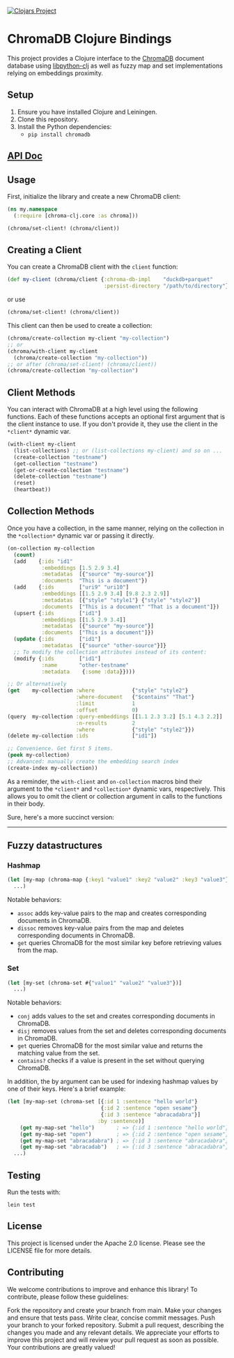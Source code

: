 [![Clojars Project](https://img.shields.io/clojars/v/org.clojars.tristefigure/chroma-clj.svg)](https://clojars.org/org.clojars.tristefigure/chroma-clj)

# ChromaDB Clojure Bindings

This project provides a Clojure interface to the [ChromaDB](https://docs.trychroma.com/) document database using [libpython-clj](https://github.com/clj-python/libpython-clj) as well as fuzzy map and set implementations relying on embeddings proximity.

## Setup

1. Ensure you have installed Clojure and Leiningen.
2. Clone this repository.
3. Install the Python dependencies:
   - `pip install chromadb`

## [API Doc](https://tristefigure.github.io/chroma-clj/index.html)

## Usage

First, initialize the library and create a new ChromaDB client:

```clojure
(ns my.namespace
  (:require [chroma-clj.core :as chroma]))

(chroma/set-client! (chroma/client))
```

## Creating a Client

You can create a ChromaDB client with the `client` function:

```clojure
(def my-client (chroma/client {:chroma-db-impl    "duckdb+parquet"
                               :persist-directory "/path/to/directory"}))
```

or use

```clojure
(chroma/set-client! (chroma/client))
```

This client can then be used to create a collection:

```clojure
(chroma/create-collection my-client "my-collection")
;; or
(chroma/with-client my-client
  (chroma/create-collection "my-collection"))
;; or after (chroma/set-client! (chroma/client))
(chroma/create-collection "my-collection")
```

## Client Methods

You can interact with ChromaDB at a high level using the following functions. Each of these functions accepts an optional first argument that is the client instance to use. If you don't provide it, they use the client in the `*client*` dynamic var.

```clojure
(with-client my-client
  (list-collections) ;; or (list-collections my-client) and so on ...
  (create-collection "testname")
  (get-collection "testname")
  (get-or-create-collection "testname")
  (delete-collection "testname")
  (reset)
  (heartbeat))
```

## Collection Methods

Once you have a collection, in the same manner, relying on the collection in the `*collection*` dynamic var or passing it directly.

```clojure
(on-collection my-collection
  (count)
  (add    {:ids "id1"
           :embeddings [1.5 2.9 3.4]
           :metadatas  [{"source" "my-source"}]
           :documents  "This is a document"})
  (add    {:ids        ["uri9" "uri10"]
           :embeddings [[1.5 2.9 3.4] [9.8 2.3 2.9]]
           :metadatas  [{"style" "style1"} {"style" "style2"}]
           :documents  ["This is a document" "That is a document"]})
  (upsert {:ids        ["id1"]
           :embeddings [[1.5 2.9 3.4]]
           :metadatas  [{"source" "my-source"}]
           :documents  ["This is a document"]})
  (update {:ids        ["id1"]
           :metadatas  [{"source" "other-source"}]}
  ;; To modify the collection attributes instead of its content:
  (modify {:ids        ["id1"]
           :name       "other-testname"
           :metadata    {:some :data}})))

;; Or alternatively
(get    my-collection :where            {"style" "style2"}
                      :where-document   {"$contains" "That"}
                      :limit            1
                      :offset           0)
(query  my-collection :query-embeddings [[1.1 2.3 3.2] [5.1 4.3 2.2]]
                      :n-results        2
                      :where            {"style" "style2"}})
(delete my-collection :ids              ["id1"])

;; Convenience. Get first 5 items.
(peek my-collection)
;; Advanced: manually create the embedding search index
(create-index my-collection))
```

As a reminder, the `with-client` and `on-collection` macros bind their argument to the `*client*` and `*collection*` dynamic vars, respectively. This allows you to omit the client or collection argument in calls to the functions in their body.

Sure, here's a more succinct version:

---

## Fuzzy datastructures

### Hashmap

```clojure
(let [my-map (chroma-map {:key1 "value1" :key2 "value2" :key3 "value3"})]
  ...)
```

Notable behaviors:

- `assoc` adds key-value pairs to the map and creates corresponding documents in ChromaDB.
- `dissoc` removes key-value pairs from the map and deletes corresponding documents in ChromaDB.
- `get` queries ChromaDB for the most similar key before retrieving values from the map.

### Set

```clojure
(let [my-set (chroma-set #{"value1" "value2" "value3"})]
  ...)
```

Notable behaviors:

- `conj` adds values to the set and creates corresponding documents in ChromaDB.
- `disj` removes values from the set and deletes corresponding documents in ChromaDB.
- `get` queries ChromaDB for the most similar value and returns the matching value from the set.
- `contains?` checks if a value is present in the set without querying ChromaDB.

In addition, the by argument can be used for indexing hashmap values by one of their keys. Here's a brief example:

```clojure
(let [my-map-set (chroma-set [{:id 1 :sentence "hello world"}
                              {:id 2 :sentence "open sesame"}
                              {:id 3 :sentence "abracadabra"}]
                             :by :sentence)]
    (get my-map-set "hello")       ; => {:id 1 :sentence "hello world"}
    (get my-map-set "open")        ; => {:id 2 :sentence "open sesame"}
    (get my-map-set "abracadabra") ; => {:id 3 :sentence "abracadabra"}
    (get my-map-set "abracadab")   ; => {:id 3 :sentence "abracadabra"}
  ...)

```

## Testing

Run the tests with:

```
lein test
```

## License
This project is licensed under the Apache 2.0 license. Please see the LICENSE file for more details.

## Contributing
We welcome contributions to improve and enhance this library! To contribute, please follow these guidelines:

Fork the repository and create your branch from main.
Make your changes and ensure that tests pass.
Write clear, concise commit messages.
Push your branch to your forked repository.
Submit a pull request, describing the changes you made and any relevant details.
We appreciate your efforts to improve this project and will review your pull request as soon as possible. Your contributions are greatly valued!